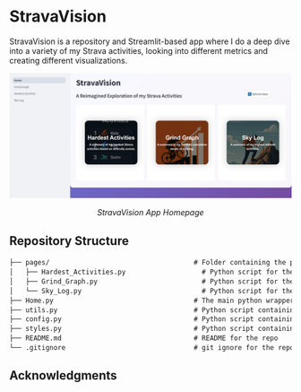 
# StravaVision
StravaVision is a repository and Streamlit-based app where I do a deep dive into a variety of my Strava activities, looking into different metrics and creating different visualizations.

<div align="center">
  <img src="images/app_homepage.png" alt="StravaVision App Homepage" width="800">
  <p><em>StravaVision App Homepage</em></p>
</div>

## Repository Structure
```markdown
├── pages/                                    # Folder containing the python scripts for each page of the app
│   ├── Hardest_Activities.py                   # Python script for the page containing the tabular visualization of my hardest activities
│   ├── Grind_Graph.py                          # Python script for the page containing the tabular visualization of the hardest cumulative weeks
│   └── Sky_Log.py                              # Python script for the page containing the tabular visualization of the highest altitudes
├── Home.py                                   # The main python wrapper for the app
├── utils.py                                  # Python script containing a variety of helper functions used throughout the application
├── config.py                                 # Python script containing the logic for loading the API tokens into the environment
├── styles.py                                 # Python script containing the CSS styling for the app
├── README.md                                 # README for the repo
└── .gitignore                                # git ignore for the repo
```

## Acknowledgments

